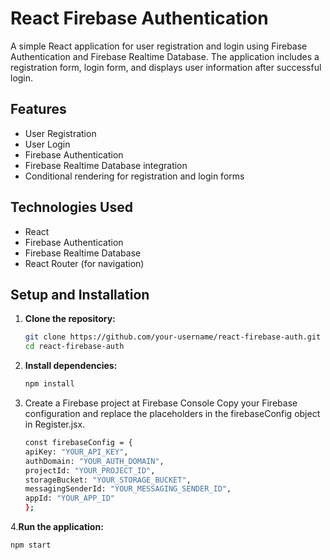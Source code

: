# React Firebase Authentication

A simple React application for user registration and login using Firebase Authentication and Firebase Realtime Database. The application includes a registration form, login form, and displays user information after successful login.

## Features

- User Registration
- User Login
- Firebase Authentication
- Firebase Realtime Database integration
- Conditional rendering for registration and login forms

## Technologies Used

- React
- Firebase Authentication
- Firebase Realtime Database
- React Router (for navigation)

## Setup and Installation

1. **Clone the repository:**
   ```bash
   git clone https://github.com/your-username/react-firebase-auth.git
   cd react-firebase-auth
2. **Install dependencies:**
   ```bash
   npm install
3. Create a Firebase project at Firebase Console
   Copy your Firebase configuration and replace the placeholders in the firebaseConfig object in Register.jsx.
   ```bash
   const firebaseConfig = {
   apiKey: "YOUR_API_KEY",
   authDomain: "YOUR_AUTH_DOMAIN",
   projectId: "YOUR_PROJECT_ID",
   storageBucket: "YOUR_STORAGE_BUCKET",
   messagingSenderId: "YOUR_MESSAGING_SENDER_ID",
   appId: "YOUR_APP_ID"
   };
4.**Run the application:**
  ```bash
  npm start

